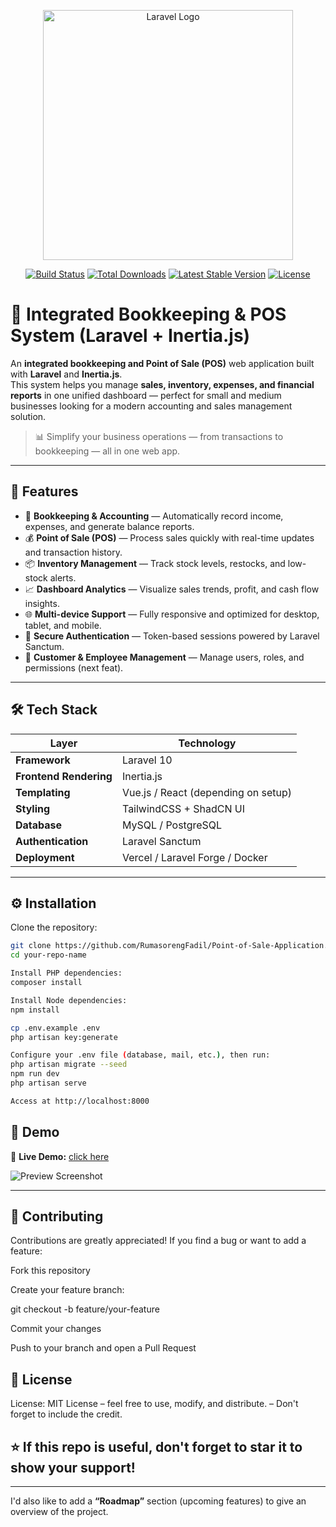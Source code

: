 <p align="center"><a href="https://laravel.com" target="_blank"><img src="https://raw.githubusercontent.com/laravel/art/master/logo-lockup/5%20SVG/2%20CMYK/1%20Full%20Color/laravel-logolockup-cmyk-red.svg" width="400" alt="Laravel Logo"></a></p>

<p align="center">
<a href="https://github.com/laravel/framework/actions"><img src="https://github.com/laravel/framework/workflows/tests/badge.svg" alt="Build Status"></a>
<a href="https://packagist.org/packages/laravel/framework"><img src="https://img.shields.io/packagist/dt/laravel/framework" alt="Total Downloads"></a>
<a href="https://packagist.org/packages/laravel/framework"><img src="https://img.shields.io/packagist/v/laravel/framework" alt="Latest Stable Version"></a>
<a href="https://packagist.org/packages/laravel/framework"><img src="https://img.shields.io/packagist/l/laravel/framework" alt="License"></a>
</p>

# 💼 Integrated Bookkeeping & POS System (Laravel + Inertia.js)

An **integrated bookkeeping and Point of Sale (POS)** web application built with **Laravel** and **Inertia.js**.  
This system helps you manage **sales, inventory, expenses, and financial reports** in one unified dashboard — perfect for small and medium businesses looking for a modern accounting and sales management solution.

> 📊 Simplify your business operations — from transactions to bookkeeping — all in one web app.

---

## 🚀 Features

- 🧾 **Bookkeeping & Accounting** — Automatically record income, expenses, and generate balance reports.  
- 💰 **Point of Sale (POS)** — Process sales quickly with real-time updates and transaction history.  
- 📦 **Inventory Management** — Track stock levels, restocks, and low-stock alerts.  
- 📈 **Dashboard Analytics** — Visualize sales trends, profit, and cash flow insights.  
- 🌐 **Multi-device Support** — Fully responsive and optimized for desktop, tablet, and mobile.  
- 🔐 **Secure Authentication** — Token-based sessions powered by Laravel Sanctum.  
- 👥 **Customer & Employee Management** — Manage users, roles, and permissions (next feat).  

---

## 🛠️ Tech Stack

| Layer | Technology |
|-------|-------------|
| **Framework** | Laravel 10 |
| **Frontend Rendering** | Inertia.js |
| **Templating** | Vue.js / React (depending on setup) |
| **Styling** | TailwindCSS + ShadCN UI |
| **Database** | MySQL / PostgreSQL |
| **Authentication** | Laravel Sanctum |
| **Deployment** | Vercel / Laravel Forge / Docker |

---

## ⚙️ Installation

Clone the repository:

```bash
git clone https://github.com/RumasorengFadil/Point-of-Sale-Application.git
cd your-repo-name

Install PHP dependencies:
composer install

Install Node dependencies:
npm install

cp .env.example .env
php artisan key:generate

Configure your .env file (database, mail, etc.), then run:
php artisan migrate --seed
npm run dev
php artisan serve

Access at http://localhost:8000
```
## 📸 Demo

🔗 **Live Demo:** [click here](https://www.rumasoreng.com/)  

![Preview Screenshot](./public/images/common/preview-screenshoot.png)

---

## 🤝 Contributing

Contributions are greatly appreciated!
If you find a bug or want to add a feature:

Fork this repository

Create your feature branch:

git checkout -b feature/your-feature

Commit your changes

Push to your branch and open a Pull Request

## 📄 License

License: MIT License
– feel free to use, modify, and distribute.
– Don't forget to include the credit.

## ⭐ If this repo is useful, don't forget to star it to show your support!


---

I'd also like to add a **“Roadmap”** section (upcoming features) to give an overview of the project. 
